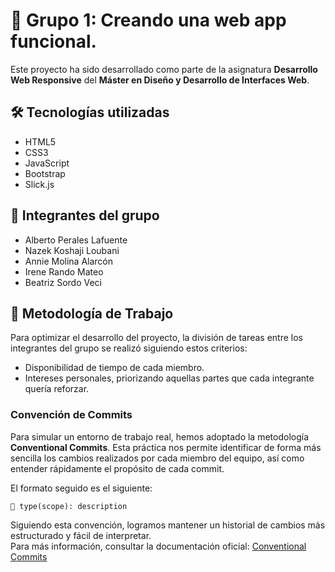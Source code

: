 # 🚀 Grupo 1: Creando una web app funcional.

Este proyecto ha sido desarrollado como parte de la asignatura **Desarrollo Web Responsive** del **Máster en Diseño y Desarrollo de Interfaces Web**.

## 🛠️ Tecnologías utilizadas

- HTML5
- CSS3
- JavaScript
- Bootstrap
- Slick.js

## 👥 Integrantes del grupo

- Alberto Perales Lafuente
- Nazek Koshaji Loubani
- Annie Molina Alarcón
- Irene Rando Mateo
- Beatriz Sordo Veci

## 📌 Metodología de Trabajo

Para optimizar el desarrollo del proyecto, la división de tareas entre los integrantes del grupo se realizó siguiendo estos criterios:

- Disponibilidad de tiempo de cada miembro.
- Intereses personales, priorizando aquellas partes que cada integrante quería reforzar.

### Convención de Commits

Para simular un entorno de trabajo real, hemos adoptado la metodología **Conventional Commits**. Esta práctica nos permite identificar de forma más sencilla los cambios realizados por cada miembro del equipo, así como entender rápidamente el propósito de cada commit.

El formato seguido es el siguiente:

```plaintext
🔹 type(scope): description
```

Siguiendo esta convención, logramos mantener un historial de cambios más estructurado y fácil de interpretar.  
Para más información, consultar la documentación oficial: [Conventional Commits](https://www.conventionalcommits.org/en/v1.0.0/)
